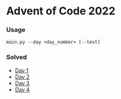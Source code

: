 # Advent of Code 2022

### Usage
`main.py --day <day_number> [--test]`


### Solved
- [Day 1](https://adventofcode.com/2022/day/1)
- [Day 2](https://adventofcode.com/2022/day/2)
- [Day 3](https://adventofcode.com/2022/day/3)
- [Day 4](https://adventofcode.com/2022/day/4)